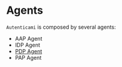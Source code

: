 # Agents

`Autenticami` is composed by several agents:

- AAP Agent
- IDP Agent
- [PDP Agent](./pdp-agent.md)
- PAP Agent
